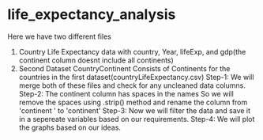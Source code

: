 # life_expectancy_analysis
Here we have two different files
  1) Country Life Expectancy data with country, Year, lifeExp, and gdp(the continent column doesnt include all continents)
  2) Second Dataset CountryContinent Consists of Continents for the countries in the first dataset(countryLifeExpectancy.csv)
Step-1:
  We will merge both of these files and check for any uncleaned data columns.
Step-2:
  The continent column has spaces in the names
  So we will remove the spaces using .strip() method and rename the column from 'continent ' to 'continent'
Step-3:
  Now we will filter the data and save it in a sepereate variables based on our requirements.
Step-4:
  We will plot the graphs based on our ideas.
